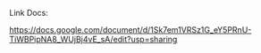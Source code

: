 Link Docs:

https://docs.google.com/document/d/1Sk7em1VRSz1G_eY5PRnU-TiWBPipNA8_WUjBj4vE_sA/edit?usp=sharing